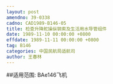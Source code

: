 ```yaml
---
layout: post
amendno: 39-0338
cadno: CAD1989-B146-05
title: 检查升降舵操纵钢索及生活用水导管组件
date: 1989-11-10 00:00:00 +0800
effdate: 1989-11-11 00:00:00 +0800
tag: B146
categories: 中国民航局适航司
author: 王春林
---
```


##适用范围:
BAe146飞机

